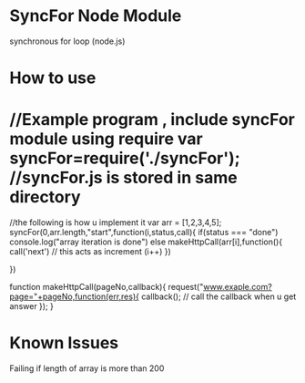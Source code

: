 SyncFor Node Module
=====================

synchronous for loop (node.js)

How to use
==============
//Example program , include syncFor module using require
var syncFor=require('./syncFor'); //syncFor.js is stored in same directory
====================================================================================
//the following is how u implement it 
var arr =   [1,2,3,4,5];
syncFor(0,arr.length,"start",function(i,status,call){
 if(status === "done")
    console.log("array iteration is done")
 else
    makeHttpCall(arr[i],function(){
     call('next') // this acts as increment (i++)
   })

})

function makeHttpCall(pageNo,callback){
 request("www.exaple.com?page="+pageNo,function(err,res){
    callback(); // call the callback when u get answer
  });
}

Known Issues
=============
Failing if length of array is more than 200
 


